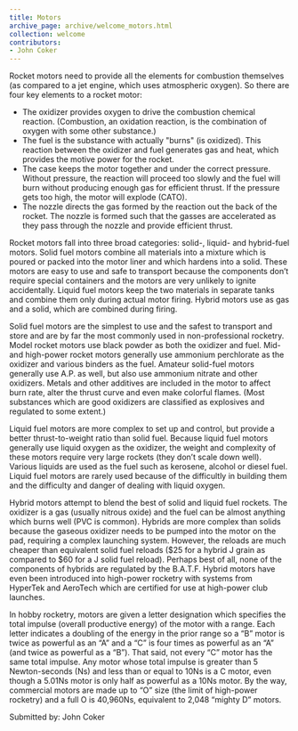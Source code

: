 ```yaml
---
title: Motors
archive_page: archive/welcome_motors.html
collection: welcome
contributors:
- John Coker
---
```

Rocket motors need to provide all the elements for combustion themselves (as compared to a jet engine, which uses atmospheric oxygen). So there are four key elements to a rocket motor:

- The oxidizer provides oxygen to drive the combustion chemical reaction. (Combustion, an oxidation reaction, is the combination of oxygen with some other substance.)
- The fuel is the substance with actually "burns" (is oxidized). This reaction between the oxidizer and fuel generates gas and heat, which provides the motive power for the rocket.
- The case keeps the motor together and under the correct pressure. Without pressure, the reaction will proceed too slowly and the fuel will burn without producing enough gas for efficient thrust. If the pressure gets too high, the motor will explode (CATO).
- The nozzle directs the gas formed by the reaction out the back of the rocket. The nozzle is formed such that the gasses are accelerated as they pass through the nozzle and provide efficient thrust.

Rocket motors fall into three broad categories: solid-, liquid- and hybrid-fuel motors. Solid fuel motors combine all materials into a mixture which is poured or packed into the motor liner and which hardens into a solid. These motors are easy to use and safe to transport because the components don’t require special containers and the motors are very unlikely to ignite accidentally. Liquid fuel motors keep the two materials in separate tanks and combine them only during actual motor firing. Hybrid motors use as gas and a solid, which are combined during firing.

Solid fuel motors are the simplest to use and the safest to transport and store and are by far the most commonly used in non-professional rocketry. Model rocket motors use black powder as both the oxidizer and fuel. Mid- and high-power rocket motors generally use ammonium perchlorate as the oxidizer and various binders as the fuel. Amateur solid-fuel motors generally use A.P. as well, but also use ammonium nitrate and other oxidizers. Metals and other additives are included in the motor to affect burn rate, alter the thrust curve and even make colorful flames. (Most substances which are good oxidizers are classified as explosives and regulated to some extent.)

Liquid fuel motors are more complex to set up and control, but provide a better thrust-to-weight ratio than solid fuel. Because liquid fuel motors generally use liquid oxygen as the oxidizer, the weight and complexity of these motors require very large rockets (they don’t scale down well). Various liquids are used as the fuel such as kerosene, alcohol or diesel fuel. Liquid fuel motors are rarely used because of the difficultly in building them and the difficulty and danger of dealing with liquid oxygen.

Hybrid motors attempt to blend the best of solid and liquid fuel rockets. The oxidizer is a gas (usually nitrous oxide) and the fuel can be almost anything which burns well (PVC is common). Hybrids are more complex than solids because the gaseous oxidizer needs to be pumped into the motor on the pad, requiring a complex launching system. However, the reloads are much cheaper than equivalent solid fuel reloads ($25 for a hybrid J grain as compared to $60 for a J solid fuel reload). Perhaps best of all, none of the components of hybrids are regulated by the B.A.T.F. Hybrid motors have even been introduced into high-power rocketry with systems from HyperTek and AeroTech which are certified for use at high-power club launches.

In hobby rocketry, motors are given a letter designation which specifies the total impulse (overall productive energy) of the motor with a range. Each letter indicates a doubling of the energy in the prior range so a “B” motor is twice as powerful as an “A” and a “C” is four times as powerful as an “A” (and twice as powerful as a “B”). That said, not every “C” motor has the same total impulse. Any motor whose total impulse is greater than 5 Newton-seconds (Ns) and less than or equal to 10Ns is a C motor, even though a 5.01Ns motor is only half as powerful as a 10Ns motor. By the way, commercial motors are made up to “O” size (the limit of high-power rocketry) and a full O is 40,960Ns, equivalent to 2,048 “mighty D” motors.

Submitted by: John Coker
